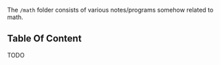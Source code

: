 The `/math` folder consists of various notes/programs somehow related to math.

## Table Of Content

TODO
